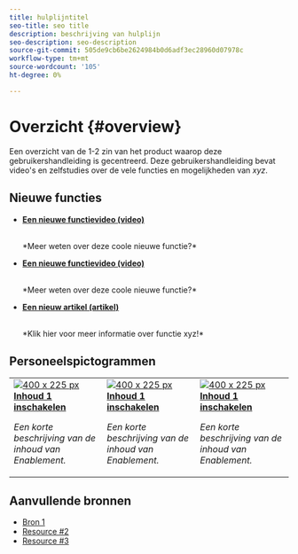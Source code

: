 ```yaml
---
title: hulplijntitel
seo-title: seo title
description: beschrijving van hulplijn
seo-description: seo-description
source-git-commit: 505de9cb6be2624984b0d6adf3ec28960d07978c
workflow-type: tm+mt
source-wordcount: '105'
ht-degree: 0%

---
```



# Overzicht {#overview}

Een overzicht van de 1-2 zin van het product waarop deze gebruikershandleiding is gecentreerd. Deze gebruikershandleiding bevat video&#39;s en zelfstudies over de vele functies en mogelijkheden van *xyz*.

## Nieuwe functies

* **[Een nieuwe functievideo (video)](README.md)**

   <br>
   *Meer weten over deze coole nieuwe functie?*

* **[Een nieuwe functievideo (video)](README.md)**

   <br>
   *Meer weten over deze coole nieuwe functie?*

* **[Een nieuw artikel (artikel)](README.md)**

   <br>
   *Klik hier voor meer informatie over functie xyz!*

## Personeelspictogrammen

<table>
<tr>
  <td>
    <a href="#">
      <img alt="400 x 225 px" src="myimage.png" />
    </a>
    <div>
      <a href="#">
    <strong>Inhoud 1 inschakelen</strong>
    </a>
    </div>
    <p>
    <em>Een korte beschrijving van de inhoud van Enablement.</em>
    <p>
  </td>
   <td>
    <a href="#">
      <img alt="400 x 225 px" src="myimage.png" />
    </a>
    <div>
      <a href="#">
    <strong>Inhoud 1 inschakelen</strong>
    </a>
    </div>
    <p>
    <em>Een korte beschrijving van de inhoud van Enablement.</em>
    <p>
  </td>
  <td>
    <a href="#">
      <img alt="400 x 225 px" src="myimage.png" />
    </a>
    <div>
      <a href="#">
    <strong>Inhoud 1 inschakelen</strong>
    </a>
    </div>
    <p>
    <em>Een korte beschrijving van de inhoud van Enablement.</em>
    <p>
  </td>
</tr>
</table>

## Aanvullende bronnen

* [Bron 1](README.md)
* [Resource #2](README.md)
* [Resource #3](README.md)
